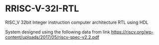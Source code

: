 # RRISC-V-32I-RTL
RISC_V 32bit Integer instruction computer architecture RTL using HDL   

System designed using the following data from link 
https://riscv.org/wp-content/uploads/2017/05/riscv-spec-v2.2.pdf
